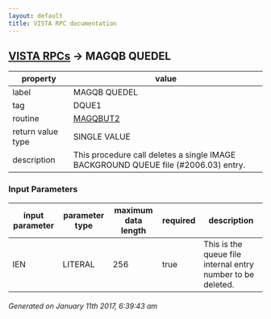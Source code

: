 ```yaml
---
layout: default
title: VISTA RPC documentation
---
```




## [VISTA RPCs](TableOfContent.md) &#8594; MAGQB QUEDEL 

 property | value 
--- | --- 
 label | MAGQB QUEDEL
 tag | DQUE1
 routine | [MAGQBUT2](http://code.osehra.org/dox/Routine_MAGQBUT2_source.html)
 return value type | SINGLE VALUE
 description | This procedure call deletes a single IMAGE BACKGROUND QUEUE file (#2006.03) entry.

### Input Parameters

| input parameter | parameter type | maximum data length | required | description | 
| --- | --- | --- | --- | --- | 
| IEN | LITERAL | 256 | true | This is the queue file internal entry number to be deleted. | 




 ###### Generated on January 11th 2017, 6:39:43 am